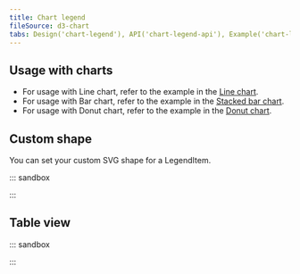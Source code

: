 ```yaml
---
title: Chart legend
fileSource: d3-chart
tabs: Design('chart-legend'), API('chart-legend-api'), Example('chart-legend-code'), Changelog('d3-chart-changelog')
---
```


## Usage with charts

- For usage with Line chart, refer to the example in the [Line chart](/data-display/line-chart/line-chart-d3-code#legend).
- For usage with Bar chart, refer to the example in the [Stacked bar chart](/data-display/stacked-bar-chart/stacked-bar-chart-d3-code#legend).
- For usage with Donut chart, refer to the example in the [Donut chart](/data-display/donut-chart/donut-chart-d3-code#legend).

## Custom shape

You can set your custom SVG shape for a LegendItem.

::: sandbox

<script lang="tsx">
  export Demo from './examples/custom-shape-as-legenditem.tsx';
</script>

:::

## Table view

::: sandbox

<script lang="tsx">
  export Demo from './examples/table-view.tsx';
</script>

:::
